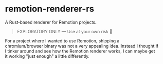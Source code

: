 # remotion-renderer-rs

A Rust-based renderer for Remotion projects.

> EXPLORATORY ONLY — Use at your own risk 🚧

For a project where I wanted to use Remotion, shipping a chromium/browser binary was not a very appealing idea. Instead I thought if I tinker around and see how the Remotion renderer works, I can maybe get it working "just enough" a little differently.

